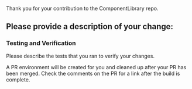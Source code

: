 Thank you for your contribution to the ComponentLibrary repo. 

## Please provide a description of your change:

### Testing and Verification

Please describe the tests that you ran to verify your changes. 



A PR environment will be created for you and cleaned up after your PR has been merged. Check the comments on the PR for a link after the build is complete.
